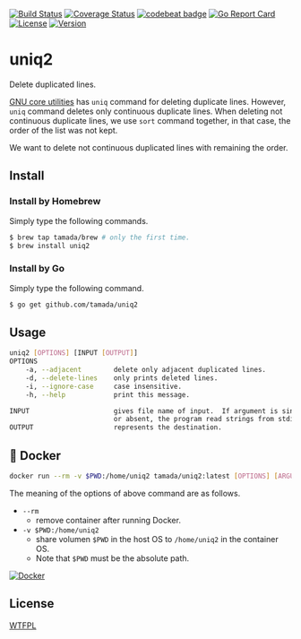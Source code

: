[![Build Status](https://github.com/tamada/uniq2/workflows/build/badge.svg?branch=master)](https://github.com/tamada/uniq2/actions?workflow=build)
[![Coverage Status](https://coveralls.io/repos/github/tamada/uniq2/badge.svg?branch=master)](https://coveralls.io/github/tamada/uniq2?branch=master)
[![codebeat badge](https://codebeat.co/badges/855266ea-99d4-4d80-ac43-81a1712f0f90)](https://codebeat.co/projects/github-com-tamada-uniq2-master)
[![Go Report Card](https://goreportcard.com/badge/github.com/tamada/uniq2)](https://goreportcard.com/report/github.com/tamada/uniq2)
[![License](https://img.shields.io/badge/License-WTFPL-blue.svg)](https://github.com/tamada/uniq2/blob/master/LICENSE)
[![Version](https://img.shields.io/badge/Version-1.1.1-yellowgreen.svg)](https://github.com/tamada/uniq2/releases/tag/v1.1.1)

# uniq2

Delete duplicated lines.

[GNU core utilities](https://www.gnu.org/software/coreutils/) has `uniq` command for deleting duplicate lines.
However, `uniq` command deletes only continuous duplicate lines.
When deleting not continuous duplicate lines, we use `sort` command together, in that case, the order of the list was not kept.

We want to delete not continuous duplicated lines with remaining the order.

## Install

### Install by Homebrew

Simply type the following commands.

```sh
$ brew tap tamada/brew # only the first time.
$ brew install uniq2
```

### Install by Go

Simply type the following command.

```sh
$ go get github.com/tamada/uniq2
```

## Usage

```sh
uniq2 [OPTIONS] [INPUT [OUTPUT]]
OPTIONS
    -a, --adjacent        delete only adjacent duplicated lines.
    -d, --delete-lines    only prints deleted lines.
    -i, --ignore-case     case insensitive.
    -h, --help            print this message.

INPUT                     gives file name of input.  If argument is single dash ('-')
                          or absent, the program read strings from stdin.
OUTPUT                    represents the destination.
```

## :whale: Docker

```sh
docker run --rm -v $PWD:/home/uniq2 tamada/uniq2:latest [OPTIONS] [ARGUMENTS...]
```

The meaning of the options of above command are as follows.

* `--rm`
    * remove container after running Docker.
* `-v $PWD:/home/uniq2`
    * share volumen `$PWD` in the host OS to `/home/uniq2` in the container OS.
    * Note that `$PWD` must be the absolute path.

[![Docker](https://img.shields.io/badge/docker-tamada%2Funiq2%3Alatest-blue?logo=docker&style=social)](https://hub.docker.com/r/tamada/uniq2)

## License

[WTFPL](https://github.com/tamada/uniq2/blob/master/LICENSE)
